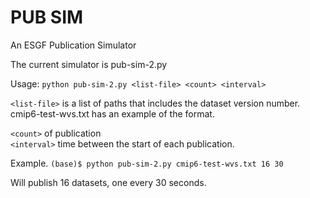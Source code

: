 # PUB SIM

An ESGF Publication Simulator

The current simulator is pub-sim-2.py

Usage:  `python pub-sim-2.py <list-file> <count> <interval>`

`<list-file>` is a list of paths that includes the dataset version number.  cmip6-test-wvs.txt has an example of the format.

`<count>` of publication  
`<interval>` time between the start of each publication.

Example.  `(base)$ python pub-sim-2.py cmip6-test-wvs.txt 16 30`

Will publish 16 datasets, one every 30 seconds.
